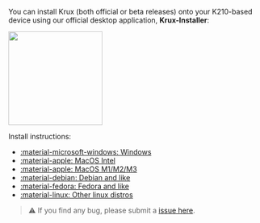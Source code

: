 You can install Krux (both official or beta releases) onto your K210-based device using our
official desktop application, **Krux-Installer**:

[<img src="../../../img/badge_github.png" width="186">](https://github.com/selfcustody/krux-installer/releases)

Install instructions:

- [:material-microsoft-windows: Windows](./windows.md)
- [:material-apple: MacOS Intel](./macos-intel.md)
- [:material-apple: MacOS M1/M2/M3](./macos-arm64.md)
- [:material-debian: Debian and like](./debian-like.md)
- [:material-fedora: Fedora and like](./fedora-like.md)
- [:material-linux: Other linux distros](./other-linux-distro.md)

> ⚠️  If you find any bug, please submit a
[issue here](https://github.com/selfcustody/krux-installer/issues).